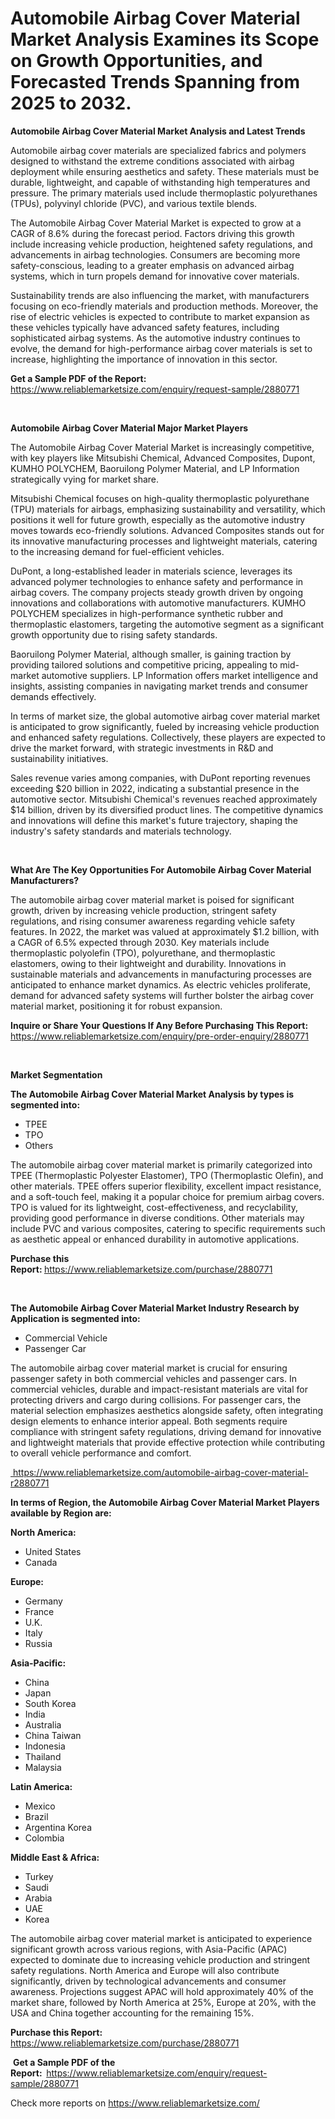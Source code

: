 <p><h1>Automobile Airbag Cover Material Market Analysis Examines its Scope on Growth Opportunities, and Forecasted Trends Spanning from 2025 to 2032.</h1></p><p><strong>Automobile Airbag Cover Material Market Analysis and Latest Trends</strong></p>
<p><p>Automobile airbag cover materials are specialized fabrics and polymers designed to withstand the extreme conditions associated with airbag deployment while ensuring aesthetics and safety. These materials must be durable, lightweight, and capable of withstanding high temperatures and pressure. The primary materials used include thermoplastic polyurethanes (TPUs), polyvinyl chloride (PVC), and various textile blends.</p><p>The Automobile Airbag Cover Material Market is expected to grow at a CAGR of 8.6% during the forecast period. Factors driving this growth include increasing vehicle production, heightened safety regulations, and advancements in airbag technologies. Consumers are becoming more safety-conscious, leading to a greater emphasis on advanced airbag systems, which in turn propels demand for innovative cover materials. </p><p>Sustainability trends are also influencing the market, with manufacturers focusing on eco-friendly materials and production methods. Moreover, the rise of electric vehicles is expected to contribute to market expansion as these vehicles typically have advanced safety features, including sophisticated airbag systems. As the automotive industry continues to evolve, the demand for high-performance airbag cover materials is set to increase, highlighting the importance of innovation in this sector.</p></p>
<p><strong>Get a Sample PDF of the Report:&nbsp;</strong> <a href="https://www.reliablemarketsize.com/enquiry/request-sample/2880771?utm_campaign=2778&utm_medium=2&utm_source=Github&utm_content=ia&utm_term=12032025&utm_id=automobile-airbag-cover-material">https://www.reliablemarketsize.com/enquiry/request-sample/2880771</a></p>
<p>&nbsp;</p>
<p><strong>Automobile Airbag Cover Material Major Market Players</strong></p>
<p><p>The Automobile Airbag Cover Material Market is increasingly competitive, with key players like Mitsubishi Chemical, Advanced Composites, Dupont, KUMHO POLYCHEM, Baoruilong Polymer Material, and LP Information strategically vying for market share. </p><p>Mitsubishi Chemical focuses on high-quality thermoplastic polyurethane (TPU) materials for airbags, emphasizing sustainability and versatility, which positions it well for future growth, especially as the automotive industry moves towards eco-friendly solutions. Advanced Composites stands out for its innovative manufacturing processes and lightweight materials, catering to the increasing demand for fuel-efficient vehicles.</p><p>DuPont, a long-established leader in materials science, leverages its advanced polymer technologies to enhance safety and performance in airbag covers. The company projects steady growth driven by ongoing innovations and collaborations with automotive manufacturers. KUMHO POLYCHEM specializes in high-performance synthetic rubber and thermoplastic elastomers, targeting the automotive segment as a significant growth opportunity due to rising safety standards.</p><p>Baoruilong Polymer Material, although smaller, is gaining traction by providing tailored solutions and competitive pricing, appealing to mid-market automotive suppliers. LP Information offers market intelligence and insights, assisting companies in navigating market trends and consumer demands effectively.</p><p>In terms of market size, the global automotive airbag cover material market is anticipated to grow significantly, fueled by increasing vehicle production and enhanced safety regulations. Collectively, these players are expected to drive the market forward, with strategic investments in R&D and sustainability initiatives.</p><p>Sales revenue varies among companies, with DuPont reporting revenues exceeding $20 billion in 2022, indicating a substantial presence in the automotive sector. Mitsubishi Chemical's revenues reached approximately $14 billion, driven by its diversified product lines. The competitive dynamics and innovations will define this market's future trajectory, shaping the industry's safety standards and materials technology.</p></p>
<p>&nbsp;</p>
<p><strong>What Are The Key Opportunities For Automobile Airbag Cover Material Manufacturers?</strong></p>
<p><p>The automobile airbag cover material market is poised for significant growth, driven by increasing vehicle production, stringent safety regulations, and rising consumer awareness regarding vehicle safety features. In 2022, the market was valued at approximately $1.2 billion, with a CAGR of 6.5% expected through 2030. Key materials include thermoplastic polyolefin (TPO), polyurethane, and thermoplastic elastomers, owing to their lightweight and durability. Innovations in sustainable materials and advancements in manufacturing processes are anticipated to enhance market dynamics. As electric vehicles proliferate, demand for advanced safety systems will further bolster the airbag cover material market, positioning it for robust expansion.</p></p>
<p><strong>Inquire or Share Your Questions If Any Before Purchasing This Report:</strong> <a href="https://www.reliablemarketsize.com/enquiry/pre-order-enquiry/2880771?utm_campaign=2778&utm_medium=2&utm_source=Github&utm_content=ia&utm_term=12032025&utm_id=automobile-airbag-cover-material">https://www.reliablemarketsize.com/enquiry/pre-order-enquiry/2880771</a></p>
<p>&nbsp;</p>
<p><strong>Market Segmentation</strong></p>
<p><strong>The Automobile Airbag Cover Material Market Analysis by types is segmented into:</strong></p>
<p><ul><li>TPEE</li><li>TPO</li><li>Others</li></ul></p>
<p><p>The automobile airbag cover material market is primarily categorized into TPEE (Thermoplastic Polyester Elastomer), TPO (Thermoplastic Olefin), and other materials. TPEE offers superior flexibility, excellent impact resistance, and a soft-touch feel, making it a popular choice for premium airbag covers. TPO is valued for its lightweight, cost-effectiveness, and recyclability, providing good performance in diverse conditions. Other materials may include PVC and various composites, catering to specific requirements such as aesthetic appeal or enhanced durability in automotive applications.</p></p>
<p><strong>Purchase this Report:&nbsp;</strong><a href="https://www.reliablemarketsize.com/purchase/2880771?utm_campaign=2778&utm_medium=2&utm_source=Github&utm_content=ia&utm_term=12032025&utm_id=automobile-airbag-cover-material">https://www.reliablemarketsize.com/purchase/2880771</a></p>
<p>&nbsp;</p>
<p><strong>The Automobile Airbag Cover Material Market Industry Research by Application is segmented into:</strong></p>
<p><ul><li>Commercial Vehicle</li><li>Passenger Car</li></ul></p>
<p><p>The automobile airbag cover material market is crucial for ensuring passenger safety in both commercial vehicles and passenger cars. In commercial vehicles, durable and impact-resistant materials are vital for protecting drivers and cargo during collisions. For passenger cars, the material selection emphasizes aesthetics alongside safety, often integrating design elements to enhance interior appeal. Both segments require compliance with stringent safety regulations, driving demand for innovative and lightweight materials that provide effective protection while contributing to overall vehicle performance and comfort.</p></p>
<p><a href="https://www.reliablemarketsize.com/automobile-airbag-cover-material-r2880771?utm_campaign=2778&utm_medium=2&utm_source=Github&utm_content=ia&utm_term=12032025&utm_id=automobile-airbag-cover-material">&nbsp;https://www.reliablemarketsize.com/automobile-airbag-cover-material-r2880771</a></p>
<p><strong>In terms of Region, the Automobile Airbag Cover Material Market Players available by Region are:</strong></p>
<p>
    <p> <strong> North America: </strong>
        <ul>
            <li>United States</li>
            <li>Canada</li>
        </ul>
        </p> 
    <p> <strong> Europe: </strong>
        <ul>
            <li>Germany</li>
            <li>France</li>
            <li>U.K.</li>
            <li>Italy</li>
            <li>Russia</li>
        </ul>
        </p> 
    <p> <strong> Asia-Pacific: </strong>
        <ul>
            <li>China</li>
            <li>Japan</li>
            <li>South Korea</li>
            <li>India</li>
            <li>Australia</li>
            <li>China Taiwan</li>
            <li>Indonesia</li>
            <li>Thailand</li>
            <li>Malaysia</li>
        </ul>
        </p> 
    <p> <strong> Latin America: </strong>
        <ul>
            <li>Mexico</li>
            <li>Brazil</li>
            <li>Argentina Korea</li>
            <li>Colombia</li>
        </ul>
        </p> 
    <p> <strong> Middle East & Africa: </strong>
        <ul>
            <li>Turkey</li>
            <li>Saudi</li>
            <li>Arabia</li>
            <li>UAE</li>
            <li>Korea</li>
        </ul>
    </p>
    </p>
<p><p>The automobile airbag cover material market is anticipated to experience significant growth across various regions, with Asia-Pacific (APAC) expected to dominate due to increasing vehicle production and stringent safety regulations. North America and Europe will also contribute significantly, driven by technological advancements and consumer awareness. Projections suggest APAC will hold approximately 40% of the market share, followed by North America at 25%, Europe at 20%, with the USA and China together accounting for the remaining 15%.</p></p>
<p><strong>Purchase this Report: </strong><a href="https://www.reliablemarketsize.com/purchase/2880771?utm_campaign=2778&utm_medium=2&utm_source=Github&utm_content=ia&utm_term=12032025&utm_id=automobile-airbag-cover-material">https://www.reliablemarketsize.com/purchase/2880771</a></p>
<p>&nbsp;<strong>Get a Sample PDF of the Report:&nbsp;&nbsp;</strong><a href="https://www.reliablemarketsize.com/enquiry/request-sample/2880771?utm_campaign=2778&utm_medium=2&utm_source=Github&utm_content=ia&utm_term=12032025&utm_id=automobile-airbag-cover-material">https://www.reliablemarketsize.com/enquiry/request-sample/2880771</a></p>
<p><strong></strong></p>
<p>Check more reports on <a href="https://www.reliablemarketsize.com/?utm_campaign=2778&utm_medium=2&utm_source=Github&utm_content=ia&utm_term=12032025&utm_id=automobile-airbag-cover-material">https://www.reliablemarketsize.com/</a></p>